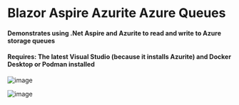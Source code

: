 # Blazor Aspire Azurite Azure Queues

#### Demonstrates using .Net Aspire and Azurite to read and write to Azure storage queues

#### Requires: The latest Visual Studio (because it installs Azurite) and Docker Desktop or Podman installed

![image](https://github.com/user-attachments/assets/3e111ab6-0176-46d1-b37a-9a70bc4aefb1)

![image](https://github.com/user-attachments/assets/e7c05afe-b9a6-4b74-8359-af684e1df515)

